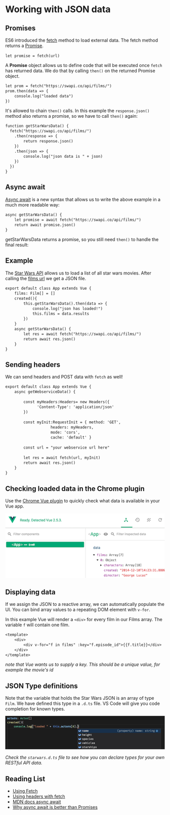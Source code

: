 # Working with JSON data

## Promises

ES6 introduced the [fetch](https://developer.mozilla.org/en-US/docs/Web/API/Fetch_API/Using_Fetch) method to load external data. The fetch method returns a [Promise](https://developer.mozilla.org/en-US/docs/Web/JavaScript/Reference/Global_Objects/Promise). 

`let promise = fetch(url)`

A **Promise** object allows us to define code that will be executed once `fetch` has returned data. We do that by calling `then()` on the returned Promise object.
```
let prom = fetch("https://swapi.co/api/films/")
prom.then(data => {
    console.log("loaded data")
})
```
It's allowed to chain `then()` calls. In this example the `response.json()` method also returns a promise, so we have to call `then()` again:
```
function getStarWarsData() {
  fetch("https://swapi.co/api/films/")
    .then(response => {
        return response.json()
    })
    .then(json => {
        console.log("json data is " + json)
    })
  })
}
```

## Async await

[Async await](https://developer.mozilla.org/en-US/docs/Web/JavaScript/Reference/Statements/async_function) is a new syntax that allows us to write the above example in a much more readable way:
```
async getStarWarsData() {
    let promise = await fetch("https://swapi.co/api/films/")
    return await promise.json()
}
```
getStarWarsData returns a promise, so you still need `then()` to handle the final result:

## Example

The [Star Wars API](https://swapi.co) allows us to load a list of all star wars movies. After calling the [films url](https://swapi.co/api/films/) we get a JSON file.

```
export default class App extends Vue {
    films: Film[] = []
    created(){
        this.getStarWarsData().then(data => {
            console.log("json has loaded!")
            this.films = data.results
        })
    }
    async getStarWarsData() {
        let res = await fetch("https://swapi.co/api/films/")
        return await res.json()
    }
}
```

## Sending headers

We can send headers and POST data with `fetch` as well!
```
export default class App extends Vue {
    async getWebserviceData() {
    
        const myHeaders:Headers= new Headers({
              'Content-Type': 'application/json'
        })

        const myInit:RequestInit = { method: 'GET',
                    headers: myHeaders,
                    mode: 'cors',
                    cache: 'default' }

        const url = "your webservice url here"

        let res = await fetch(url, myInit)
        return await res.json()
    }
}
```
## Checking loaded data in the Chrome plugin

Use the [Chrome Vue plugin](https://chrome.google.com/webstore/detail/vuejs-devtools/nhdogjmejiglipccpnnnanhbledajbpd) to quickly check what data is available in your Vue app.

![state](./state.png)

## Displaying data

If we assign the JSON to a reactive array, we can automatically populate the UI. You can bind array values to a repeating DOM element with `v-for`. 

In this example Vue will render a `<div>` for every film in our Films array. The variable `f` will contain one film.
```
<template>
    <div>
        <div v-for="f in films" :key="f.episode_id">{{f.title}}</div>
    </div>
</template>
```
*note that Vue wants us to supply a key. This should be a unique value, for example the movie's id*

## JSON Type definitions

Note that the variable that holds the Star Wars JSON is an array of type `Film`. We have defined this type in a `.d.ts` file. VS Code will give you code completion for known types. 

![actors](dts.png)

*Check the `starwars.d.ts` file to see how you can declare types for your own RESTful API data.*

## Reading List

- [Using Fetch](https://developer.mozilla.org/en-US/docs/Web/API/Fetch_API/Using_Fetch)
- [Using headers with fetch](https://developer.mozilla.org/en-US/docs/Web/API/Headers)
- [MDN docs async await](https://developer.mozilla.org/en-US/docs/Web/JavaScript/Reference/Statements/async_function)
- [Why async await is better than Promises](https://hackernoon.com/6-reasons-why-javascripts-async-await-blows-promises-away-tutorial-c7ec10518dd9)
